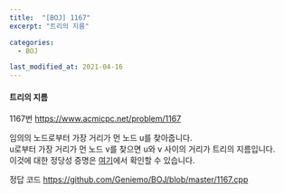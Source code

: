 ```yaml
---
title:  "[BOJ] 1167"
excerpt: "트리의 지름"

categories:
  - BOJ

last_modified_at: 2021-04-16
---
```


#### 트리의 지름

1167번 <https://www.acmicpc.net/problem/1167>

임의의 노드로부터 가장 거리가 먼 노드 u를 찾아줍니다.<br>
u로부터 가장 거리가 먼 노드 v를 찾으면 u와 v 사이의 거리가 트리의 지름입니다.<br>
이것에 대한 정당성 증명은 [여기](https://www.quora.com/How-does-following-algorithm-for-finding-longest-path-in-tree-work)에서 확인할 수 있습니다.

정답 코드 <https://github.com/Geniemo/BOJ/blob/master/1167.cpp>
